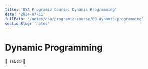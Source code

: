 ```yaml
---
title: 'DSA Programiz Course: Dynamic Programming'
date: '2024-07-11'
fullPath: '/notes/dsa/programiz-course/09-dynamic-programming'
sectionSlug: 'notes'
---
```


# Dynamic Programming

🚧 _TODO_ 🚧
